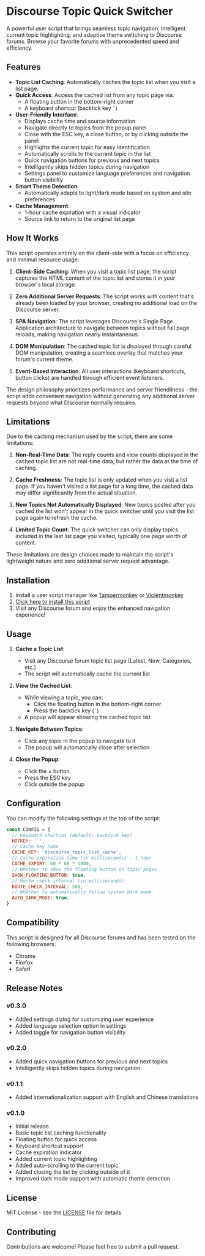 # Discourse Topic Quick Switcher

A powerful user script that brings seamless topic navigation, intelligent current topic highlighting, and adaptive theme switching to Discourse forums. Browse your favorite forums with unprecedented speed and efficiency.

## Features

- **Topic List Caching**: Automatically caches the topic list when you visit a list page.
- **Quick Access**: Access the cached list from any topic page via:
  - A floating button in the bottom-right corner
  - A keyboard shortcut (backtick key `` ` ``)
- **User-Friendly Interface**:
  - Displays cache time and source information
  - Navigate directly to topics from the popup panel
  - Close with the ESC key, a close button, or by clicking outside the panel
  - Highlights the current topic for easy identification
  - Automatically scrolls to the current topic in the list
  - Quick navigation buttons for previous and next topics
  - Intelligently skips hidden topics during navigation
  - Settings panel to customize language preferences and navigation button visibility
- **Smart Theme Detection**:
  - Automatically adapts to light/dark mode based on system and site preferences
- **Cache Management**:
  - 1-hour cache expiration with a visual indicator
  - Source link to return to the original list page

## How It Works

This script operates entirely on the client-side with a focus on efficiency and minimal resource usage:

1. **Client-Side Caching**: When you visit a topic list page, the script captures the HTML content of the topic list and stores it in your browser's local storage.

2. **Zero Additional Server Requests**: The script works with content that's already been loaded by your browser, creating no additional load on the Discourse server.

3. **SPA Navigation**: The script leverages Discourse's Single Page Application architecture to navigate between topics without full page reloads, making navigation nearly instantaneous.

4. **DOM Manipulation**: The cached topic list is displayed through careful DOM manipulation, creating a seamless overlay that matches your forum's current theme.

5. **Event-Based Interaction**: All user interactions (keyboard shortcuts, button clicks) are handled through efficient event listeners.

The design philosophy prioritizes performance and server friendliness - the script adds convenient navigation without generating any additional server requests beyond what Discourse normally requires.

## Limitations

Due to the caching mechanism used by the script, there are some limitations:

1. **Non-Real-Time Data**: The reply counts and view counts displayed in the cached topic list are not real-time data, but rather the data at the time of caching.

2. **Cache Freshness**: The topic list is only updated when you visit a list page. If you haven't visited a list page for a long time, the cached data may differ significantly from the actual situation.

3. **New Topics Not Automatically Displayed**: New topics posted after you cached the list won't appear in the quick switcher until you visit the list page again to refresh the cache.

4. **Limited Topic Count**: The quick switcher can only display topics included in the last list page you visited, typically one page worth of content.

These limitations are design choices made to maintain the script's lightweight nature and zero additional server request advantage.

## Installation

1. Install a user script manager like [Tampermonkey](https://www.tampermonkey.net/) or [Violentmonkey](https://violentmonkey.github.io/)
2. [Click here to install this script](https://github.com/utags/userscripts/raw/main/discourse-topic-quick-switcher/discourse-topic-quick-switcher.user.js)
3. Visit any Discourse forum and enjoy the enhanced navigation experience!

## Usage

1. **Cache a Topic List**:
   - Visit any Discourse forum topic list page (Latest, New, Categories, etc.)
   - The script will automatically cache the current list

2. **View the Cached List**:
   - While viewing a topic, you can:
     - Click the floating button in the bottom-right corner
     - Press the backtick key (`` ` ``)
   - A popup will appear showing the cached topic list

3. **Navigate Between Topics**:
   - Click any topic in the popup to navigate to it
   - The popup will automatically close after selection

4. **Close the Popup**:
   - Click the × button
   - Press the ESC key
   - Click outside the popup

## Configuration

You can modify the following settings at the top of the script:

```javascript
const CONFIG = {
  // Keyboard shortcut (default: backtick key)
  HOTKEY: '`',
  // Cache key name
  CACHE_KEY: 'discourse_topic_list_cache',
  // Cache expiration time (in milliseconds) - 1 hour
  CACHE_EXPIRY: 60 * 60 * 1000,
  // Whether to show the floating button on topic pages
  SHOW_FLOATING_BUTTON: true,
  // Route check interval (in milliseconds)
  ROUTE_CHECK_INTERVAL: 500,
  // Whether to automatically follow system dark mode
  AUTO_DARK_MODE: true,
}
```

## Compatibility

This script is designed for all Discourse forums and has been tested on the following browsers:

- Chrome
- Firefox
- Safari

## Release Notes

### v0.3.0

- Added settings dialog for customizing user experience
- Added language selection option in settings
- Added toggle for navigation button visibility

### v0.2.0

- Added quick navigation buttons for previous and next topics
- Intelligently skips hidden topics during navigation

### v0.1.1

- Added internationalization support with English and Chinese translations

### v0.1.0

- Initial release
- Basic topic list caching functionality
- Floating button for quick access
- Keyboard shortcut support
- Cache expiration indicator
- Added current topic highlighting
- Added auto-scrolling to the current topic
- Added closing the list by clicking outside of it
- Improved dark mode support with automatic theme detection

## License

MIT License - see the [LICENSE](https://github.com/utags/userscripts/blob/main/LICENSE) file for details

## Contributing

Contributions are welcome! Please feel free to submit a pull request.
